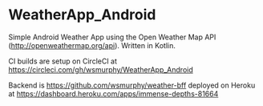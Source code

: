 # WeatherApp_Android
Simple Android Weather App using the Open Weather Map API (http://openweathermap.org/api). Written in Kotlin.

CI builds are setup on CircleCI at https://circleci.com/gh/wsmurphy/WeatherApp_Android

Backend is https://github.com/wsmurphy/weather-bff deployed on Heroku at https://dashboard.heroku.com/apps/immense-depths-81664
